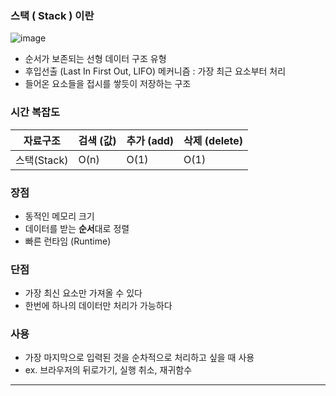 ### 스택 ( Stack ) 이란

![image](https://github.com/pastjung/DataStructure/assets/87860163/8e50ff3e-ee19-43a5-9b38-81d2e4aa8000)

- 순서가 보존되는 선형 데이터 구조 유형
- 후입선출 (Last In First Out, LIFO) 메커니즘 : 가장 최근 요소부터 처리
- 들어온 요소들을 접시를 쌓듯이 저장하는 구조

### 시간 복잡도

| 자료구조 | 검색 (값) | 추가 (add) | 삭제 (delete) |
| --- | --- | --- | --- |
| 스택(Stack) | O(n) | O(1) | O(1) |

### 장점

- 동적인 메모리 크기
- 데이터를 받는 **순서**대로 정렬
- 빠른 런타임 (Runtime)

### 단점

- 가장 최신 요소만 가져올 수 있다
- 한번에 하나의 데이터만 처리가 가능하다

### 사용

- 가장 마지막으로 입력된 것을 순차적으로 처리하고 싶을 때 사용
- ex. 브라우저의 뒤로가기, 실행 취소, 재귀함수

---
